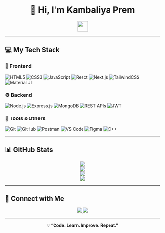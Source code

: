<h1 align="center">👋 Hi, I'm Kambaliya Prem</h1>

<p align="center">
   <img src="https://readme-typing-svg.demolab.com?font=Roboto+Slab&color=FF7B00&size=28&center=true&vCenter=true&width=500&duration=2000&pause=1000&lines=Full-Stack+Developer;MERN+Stack+Developer;Open+Source+Enthusiast;Passionate+Learner" width="auto" height="35"/>
</p>

---

## 💻 My Tech Stack

### 🎨 Frontend  
![HTML5](https://img.shields.io/badge/HTML5-FF5733?style=for-the-badge&logo=html5&logoColor=white)
![CSS3](https://img.shields.io/badge/CSS3-264DE4?style=for-the-badge&logo=css3&logoColor=white)
![JavaScript](https://img.shields.io/badge/JavaScript-FFD700?style=for-the-badge&logo=javascript&logoColor=black)
![React](https://img.shields.io/badge/React-00D8FF?style=for-the-badge&logo=react&logoColor=black)
![Next.js](https://img.shields.io/badge/Next.js-111111?style=for-the-badge&logo=nextdotjs&logoColor=white)
![TailwindCSS](https://img.shields.io/badge/Tailwind%20CSS-38BDF8?style=for-the-badge&logo=tailwindcss&logoColor=white)
![Material UI](https://img.shields.io/badge/Material%20UI-0081CB?style=for-the-badge&logo=mui&logoColor=white)

### ⚙ Backend  
![Node.js](https://img.shields.io/badge/Node.js-68A063?style=for-the-badge&logo=node.js&logoColor=white)
![Express.js](https://img.shields.io/badge/Express.js-333333?style=for-the-badge&logo=express&logoColor=white)
![MongoDB](https://img.shields.io/badge/MongoDB-4EA94B?style=for-the-badge&logo=mongodb&logoColor=white)
![REST APIs](https://img.shields.io/badge/RESTful%20APIs-007ACC?style=for-the-badge&logo=api&logoColor=white)
![JWT](https://img.shields.io/badge/JWT-8E2DE2?style=for-the-badge&logo=jsonwebtokens&logoColor=white)

### 🧰 Tools & Others  
![Git](https://img.shields.io/badge/Git-F1502F?style=for-the-badge&logo=git&logoColor=white)
![GitHub](https://img.shields.io/badge/GitHub-0D1117?style=for-the-badge&logo=github&logoColor=white)
![Postman](https://img.shields.io/badge/Postman-EA580C?style=for-the-badge&logo=postman&logoColor=white)
![VS Code](https://img.shields.io/badge/VS%20Code-007ACC?style=for-the-badge&logo=visualstudiocode&logoColor=white)
![Figma](https://img.shields.io/badge/Figma-A259FF?style=for-the-badge&logo=figma&logoColor=white)
![C++](https://img.shields.io/badge/C++-004283?style=for-the-badge&logo=cplusplus&logoColor=white)

---



## 📊 GitHub Stats
<div align="center">
  <img src="https://github-readme-streak-stats.herokuapp.com/?user=premkambaliya&theme=tokyonight&hide_border=true" />
  <br>
  <img src="https://github-readme-stats.vercel.app/api?username=premkambaliya&show_icons=true&theme=tokyonight&hide_border=true" />
  <br>
  <img src="https://github-readme-stats.vercel.app/api/top-langs/?username=premkambaliya&layout=compact&theme=tokyonight&hide_border=true" />
  <br>
  <img src="https://github-profile-trophy.vercel.app/?username=premkambaliya&theme=tokyonight&no-frame=true&margin-w=15" />
</div>


---

## 🔗 Connect with Me
<p align="center">
   <a href="https://www.linkedin.com/in/premkambaliya/">
      <img src="https://img.shields.io/badge/LinkedIn-0A66C2?style=for-the-badge&logo=linkedin&logoColor=white"/>
   </a>
   <a href="https://www.youtube.com/@PremKambaliya">
      <img src="https://img.shields.io/badge/YouTube-FF0000?style=for-the-badge&logo=youtube&logoColor=white"/>
   </a>
</p>

---

<p align="center">
   💡 <b>“Code. Learn. Improve. Repeat.”</b>
</p>
